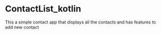 # ContactList_kotlin
This a simple contact app that displays all the contacts and has features to add new contact
